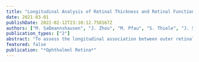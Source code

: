 ```yaml
---
title: "Longitudinal Analysis of Retinal Thickness and Retinal Function in Eyes with Large Drusen Secondary to Intermediate Age-Related Macular Degeneration"
date: 2021-03-01
publishDate: 2022-02-12T23:10:12.750167Z
authors: ["M. Saßmannshausen", "J. Zhou", "M. Pfau", "S. Thiele", "J. Steinberg", "M. Fleckenstein", "F. G. Holz", "S. Schmitz-Valckenberg"]
publication_types: ["2"]
abstract: "To assess the longitudinal association between outer retinal microstructure and mesopic as well as scotopic retinal sensitivity in patients with drusen secondary to intermediate age-related macular degeneration (iAMD). Prospective, longitudinal natural history study. 125 μm) associated with iAMD and 27 age-matched healthy control eyes. Participants underwent spectral-domain OCT and both mesopic and scotopic fundus-controlled perimetry (FCP). Annual follow-up visits were performed over a 3-year period. Pointwise correlation of retinal sensitivity stimuli to corresponding standardized (Z score) pointwise retinal thickness. Linear mixed-effect models were applied to analyze longitudinally the association of pointwise retinal thickness changes, follow-up time, or both with retinal function. 0.001). The longitudinal structure-function correlation demonstrated a progressive quantifiable degeneration of the outer retina in iAMD associated with photoreceptor dysfunction. Because longitudinal sensitivity changes could not be explained by structural changes alone, an unmet need remains for additional refined parameters on retinal structure to predict retinal function."
featured: false
publication: "*Ophthalmol Retina*"
---
```


